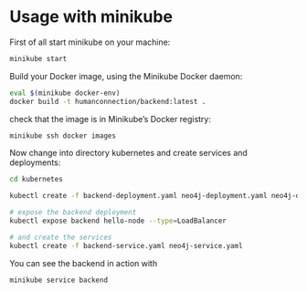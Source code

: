 # Usage with minikube

First of all start minikube on your machine:
```sh
minikube start
```

Build your Docker image, using the Minikube Docker daemon:
```sh
eval $(minikube docker-env)
docker build -t humanconnection/backend:latest .
```

check that the image is in Minikube’s Docker registry:
```sh
minikube ssh docker images 
```

Now change into directory kubernetes and create services and deployments:
```sh
cd kubernetes

kubectl create -f backend-deployment.yaml neo4j-deployment.yaml neo4j-data-persistentvolumeclaim.yaml

# expose the backend deployment
kubectl expose backend hello-node --type=LoadBalancer

# and create the services
kubectl create -f backend-service.yaml neo4j-service.yaml
```

You can see the backend in action with
```sh
minikube service backend
```



